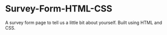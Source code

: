 # Survey-Form-HTML-CSS
A survey form page to tell us a little bit about yourself. Built using HTML and CSS. 
